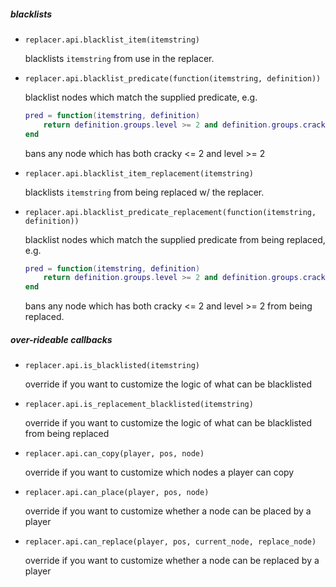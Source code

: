 ##### blacklists

* `replacer.api.blacklist_item(itemstring)`

  blacklists `itemstring` from use in the replacer.

* `replacer.api.blacklist_predicate(function(itemstring, definition))`

  blacklist nodes which match the supplied predicate, e.g.
  ```lua
  pred = function(itemstring, definition)
      return definition.groups.level >= 2 and definition.groups.cracky <= 2
  end
  ```
  bans any node which has both cracky <= 2 and level >= 2

* `replacer.api.blacklist_item_replacement(itemstring)`

  blacklists `itemstring` from being replaced w/ the replacer.

* `replacer.api.blacklist_predicate_replacement(function(itemstring, definition))`

  blacklist nodes which match the supplied predicate from being replaced, e.g.
  ```lua
  pred = function(itemstring, definition)
      return definition.groups.level >= 2 and definition.groups.cracky <= 2
  end
  ```
  bans any node which has both cracky <= 2 and level >= 2 from being replaced.

##### over-rideable callbacks

* `replacer.api.is_blacklisted(itemstring)`

  override if you want to customize the logic of what can be blacklisted

* `replacer.api.is_replacement_blacklisted(itemstring)`

  override if you want to customize the logic of what can be blacklisted from being replaced

* `replacer.api.can_copy(player, pos, node)`

  override if you want to customize which nodes a player can copy

* `replacer.api.can_place(player, pos, node)`

  override if you want to customize whether a node can be placed by a player

* `replacer.api.can_replace(player, pos, current_node, replace_node)`

  override if you want to customize whether a node can be replaced by a player
